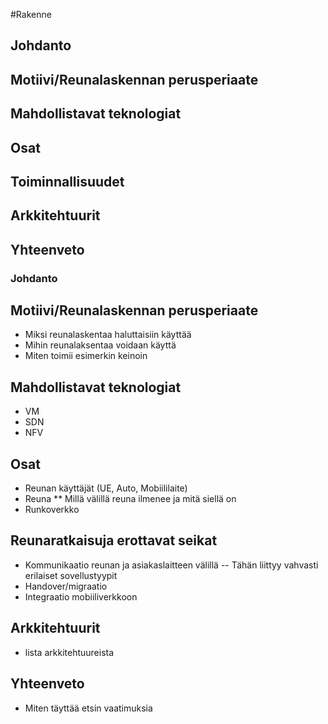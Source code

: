 #Rakenne
## Johdanto
## Motiivi/Reunalaskennan perusperiaate
## Mahdollistavat teknologiat
## Osat
## Toiminnallisuudet
## Arkkitehtuurit
## Yhteenveto

### Johdanto
## Motiivi/Reunalaskennan perusperiaate
* Miksi reunalaskentaa haluttaisiin käyttää
* Mihin reunalaksentaa voidaan käyttä
* Miten toimii esimerkin keinoin
## Mahdollistavat teknologiat
* VM
* SDN
* NFV
## Osat
* Reunan käyttäjät (UE, Auto, Mobiililaite)
* Reuna
** Millä välillä reuna ilmenee ja mitä siellä on
* Runkoverkko
## Reunaratkaisuja erottavat seikat
* Kommunikaatio reunan ja asiakaslaitteen välillä
-- Tähän liittyy vahvasti erilaiset sovellustyypit
* Handover/migraatio
* Integraatio mobiiliverkkoon
## Arkkitehtuurit
* lista arkkitehtuureista
## Yhteenveto
* Miten täyttää etsin vaatimuksia

